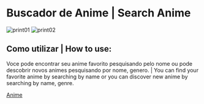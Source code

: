 # Buscador de Anime | Search Anime

![print01](https://user-images.githubusercontent.com/61279172/157363699-9d3e5c68-6e4f-4c7b-9fdc-9eeda149bcc1.png)
![print02](https://user-images.githubusercontent.com/61279172/157363706-5f2f5ec5-0137-4d28-8ebd-b14981d73c78.png)

## Como utilizar | How to use:
Voce pode encontrar seu anime favorito pesquisando pelo nome ou pode descobrir novos animes pesquisando por nome, genero. | You can find your favorite anime by searching by name or you can discover new anime by searching by name, genre.

[Anime](https://allanimes.netlify.app/)
